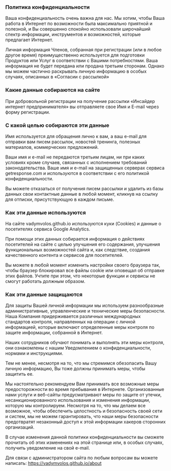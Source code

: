 <h3>Политика конфиденциальности</h3>

Ваша конфиденциальность очень важна для нас. Мы хотим, чтобы Ваша работа в Интернет по возможности была максимально приятной и полезной, и Вы совершенно спокойно использовали широчайший спектр информации, инструментов и возможностей, которые предлагает Интернет.

Личная информация Членов, собранная при регистрации (или в любое другое время) преимущественно используется для подготовки Продуктов или Услуг в соответствии с Вашими потребностями. Ваша информация не будет передана или продана третьим сторонам. Однако мы можем частично раскрывать личную информацию в особых случаях, описанных в «Согласии с рассылкой»

<h3>Какие данные собираются на сайте</h3>

При добровольной регистрации на получение рассылки «Инсайдер интернет предпринимателя» вы отправляете свое Имя и E-mail через форму регистрации.

<h3>С какой целью собираются эти данные</h3>

Имя используется для обращения лично к вам, а ваш e-mail для отправки вам писем рассылок, новостей тренинга, полезных материалов, коммерческих предложений.

Ваши имя и e-mail не передаются третьим лицам, ни при каких условиях кроме случаев, связанных с исполнением требований законодательства. Ваше имя и e-mail на защищенных серверах сервиса getresponse.com и используются в соответствии с его политикой конфиденциальности.

Вы можете отказаться от получения писем рассылки и удалить из базы данных свои контактные данные в любой момент, кликнув на ссылку для отписки, присутствующую в каждом письме.

<h3>Как эти данные используются</h3>

На сайте vadymvolos.github.io используются куки (Cookies) и данные о посетителях сервиса Google Analytics.

При помощи этих данных собирается информация о действиях посетителей на сайте с целью улучшения его содержания, улучшения функциональных возможностей сайта и, как следствие, создания качественного контента и сервисов для посетителей.

Вы можете в любой момент изменить настройки своего браузера так, чтобы браузер блокировал все файлы cookie или оповещал об отправке этих файлов. Учтите при этом, что некоторые функции и сервисы не смогут работать должным образом.

<h3>Как эти данные защищаются</h3>

Для защиты Вашей личной информации мы используем разнообразные административные, управленческие и технические меры безопасности. Наша Компания придерживается различных международных стандартов контроля, направленных на операции с личной информацией, которые включают определенные меры контроля по защите информации, собранной в Интернет.

Наших сотрудников обучают понимать и выполнять эти меры контроля, они ознакомлены с нашим Уведомлением о конфиденциальности, нормами и инструкциями.

Тем не менее, несмотря на то, что мы стремимся обезопасить Вашу личную информацию, Вы тоже должны принимать меры, чтобы защитить ее.

Мы настоятельно рекомендуем Вам принимать все возможные меры предосторожности во время пребывания в Интернете. Организованные нами услуги и веб-сайты предусматривают меры по защите от утечки, несанкционированного использования и изменения информации, которую мы контролируем. Несмотря на то, что мы делаем все возможное, чтобы обеспечить целостность и безопасность своей сети и систем, мы не можем гарантировать, что наши меры безопасности предотвратят незаконный доступ к этой информации хакеров сторонних организаций.

В случае изменения данной политики конфиденциальности вы сможете прочитать об этих изменениях на этой странице или, в особых случаях, получить уведомление на свой e-mail.

Для связи с администратором сайта по любым вопросам вы можете написать: https://vadymvolos.github.io/about

